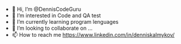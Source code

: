 - 👋 Hi, I’m @DennisCodeGuru
- 👀 I’m interested in Code and QA test
- 🌱 I’m currently learning program lenguages
- 💞️ I’m looking to collaborate on ...
- 📫 How to reach me https://www.linkedin.com/in/denniskalmykov/

<!---
DennisCodeGuru/DennisCodeGuru is a ✨ special ✨ repository because its `README.md` (this file) appears on your GitHub profile.
You can click the Preview link to take a look at your changes.
--->
